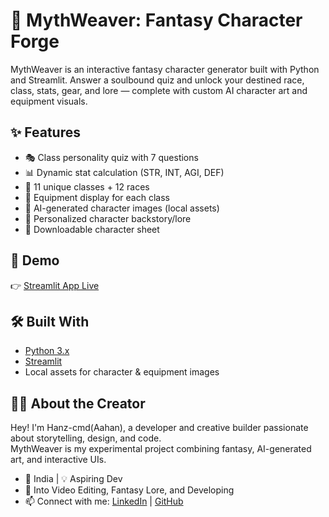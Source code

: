 # 🧝 MythWeaver: Fantasy Character Forge

MythWeaver is an interactive fantasy character generator built with Python and Streamlit. Answer a soulbound quiz and unlock your destined race, class, stats, gear, and lore — complete with custom AI character art and equipment visuals.

## ✨ Features

- 🎭 Class personality quiz with 7 questions
- 📊 Dynamic stat calculation (STR, INT, AGI, DEF)
- 🧙 11 unique classes + 12 races
- 🧰 Equipment display for each class
- 🎨 AI-generated character images (local assets)
- 📜 Personalized character backstory/lore
- 💾 Downloadable character sheet

## 🚀 Demo

👉 [Streamlit App Live](https://mythweaver.streamlit.app/)

## 🛠️ Built With

- [Python 3.x](https://www.python.org/)
- [Streamlit](https://streamlit.io/)
- Local assets for character & equipment images

## 👨‍💻 About the Creator

Hey! I'm Hanz-cmd(Aahan), a developer and creative builder passionate about storytelling, design, and code.  
MythWeaver is my experimental project combining fantasy, AI-generated art, and interactive UIs.

- 📍 India | 💡 Aspiring Dev
- 🎥 Into Video Editing, Fantasy Lore, and Developing
- 📫 Connect with me: [LinkedIn](https://linkedin.com/in/AahanSamnotra) | [GitHub](https://github.com/Hanz-cmd)
